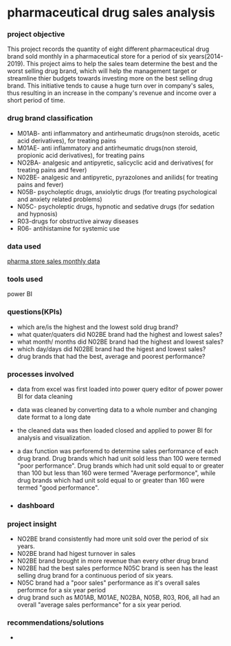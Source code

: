# pharmaceutical drug sales analysis

### project objective

This project records the quantity of eight different pharmaceutical drug brand sold monthly in a pharmaceutical store for a period of six years(2014-2019). This project aims to help the sales team determine the best and the worst selling drug brand, which will help the management target or streamline thier budgets towards investing more on the best selling drug brand. 
This initiative tends to cause a huge turn over in company's sales, thus resulting in an increase in the company's revenue and income over a short period of time.

### drug brand classification
- M01AB- anti inflammatory and antirheumatic drugs(non steroids, acetic acid derivatives), for treating pains
- M01AE- anti inflammatory and antirheumatic drugs(non steroid, propionic acid derivatives), for treating pains
- NO2BA- analgesic and antipyretic, salicyclic acid and derivatives( for treating pains and fever)
- N02BE- analgesic and antipyretic, pyrazolones and anilids( for treating pains and fever)
- N05B- psycholeptic drugs, anxiolytic drugs (for treating psychological and anxiety related problems)
- N05C- psycholeptic drugs, hypnotic and sedative drugs (for sedation and hypnosis) 
- R03-drugs for obstructive airway diseases
- R06- antihistamine for systemic use

### data used
[pharma store sales monthly data](https://eu.docworkspace.com/d/sIIPBrZaTAvr9n8MG)

### tools used
power BI

### questions(KPIs)
- which are/is the highest and the lowest sold drug brand?
- what quater/quaters did N02BE brand had the highest and lowest sales?
- what month/ months did N02BE brand had the highest and lowest sales?
- which day/days did N02BE brand had the higest and lowest sales?
- drug brands that had the best, average and poorest performance?

### processes involved
- data from excel was first loaded into power query editor of power power BI for data cleaning
- data was cleaned by converting data to a whole number and changing date format to a long date
- the cleaned data was then loaded closed and applied to power BI for analysis and visualization.
- a dax function was perforemd to determine sales performance of each drug brand. Drug brands which had unit sold less than 100 were termed "poor performance". Drug brands which had unit sold equal to or greater than 100 but less than 160 were termed "Average performonce", while drug brands which had unit sold equal to or greater than 160 were termed "good performance".

- ### dashboard





### project insight
- NO2BE brand consistently had more unit sold over the period of six years.
- N02BE brand had higest turnover in sales
- N02BE brand brought in more revenue than every other drug brand
- N02BE had the best sales performce 
N05C brand is seen has the least selling drug brand for a continuous period of six years.
- N05C brand had a "poor sales" performance as it's overall sales performce for a six year period
- drug brand such as M01AB, M01AE, N02BA, N05B, R03, R06, all had an overall "average sales performance" for a six year period.

### recommendations/solutions

- 
